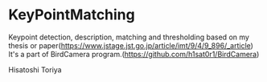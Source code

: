 # KeyPointMatching

Keypoint detection, description, matching and thresholding based on my thesis or paper(https://www.jstage.jst.go.jp/article/imt/9/4/9_896/_article)  
It's a part of BirdCamera program.(https://github.com/h1sat0r1/BirdCamera)  
  
Hisatoshi Toriya
